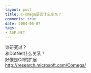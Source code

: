 ```yaml
---
layout: post
title: C-omega语言什么东东？
comments: true
date: 2004-06-07
tags:
- ASP.NET
---
```


<p>谁研究过？<br />和DotNet什么关系？<br />好像是C#的扩展<a href="http://research.microsoft.com/Comega/"><br />http://research.microsoft.com/Comega/</a></p>				
